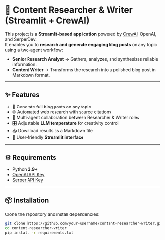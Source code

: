 # 🤖 Content Researcher & Writer (Streamlit + CrewAI)

This project is a **Streamlit-based application** powered by [CrewAI](https://github.com/joaomdmoura/crewai), OpenAI, and SerperDev.  
It enables you to **research and generate engaging blog posts** on any topic using a two-agent workflow:

- **Senior Research Analyst** → Gathers, analyzes, and synthesizes reliable information.  
- **Content Writer** → Transforms the research into a polished blog post in Markdown format.

---

## ✨ Features

- 📝 Generate full blog posts on any topic
- 🌐 Automated web research with source citations
- 🤝 Multi-agent collaboration between Researcher & Writer roles
- 🎛️ Adjustable **LLM temperature** for creativity control
- 📥 Download results as a Markdown file
- 🎨 User-friendly **Streamlit interface**

---

## ⚙️ Requirements

- Python **3.9+**
- [OpenAI API Key](https://platform.openai.com/)
- [Serper API Key](https://serper.dev/)

---

## 📦 Installation

Clone the repository and install dependencies:

```bash
git clone https://github.com/your-username/content-researcher-writer.git
cd content-researcher-writer
pip install -r requirements.txt
